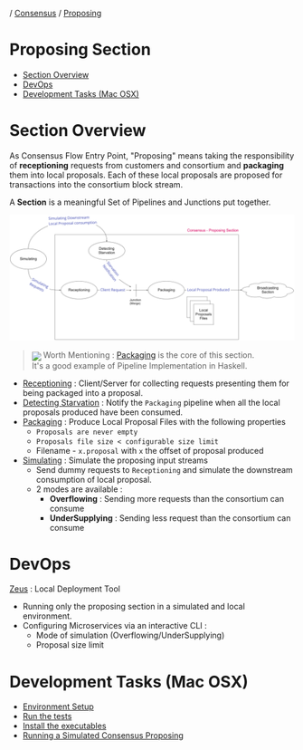 / [Consensus](https://github.com/dolla-consortium/consensus) / [Proposing](#proposing-section)
# Proposing Section

- [Section Overview](#section-overview)
- [DevOps](#devops)
- [Development Tasks (Mac OSX)](#development-tasks-mac-osx)


# Section Overview

As Consensus Flow Entry Point, "Proposing" means taking the responsibility of
**receptioning** requests from customers and consortium and **packaging** them into local proposals.
Each of these local proposals are proposed for transactions into the consortium block stream.

A **Section** is a meaningful Set of Pipelines and Junctions put together.

![proposing-overview](documentation/media/proposing-overview.png)

> <img align="center" src="https://via.placeholder.com/15/24A712/000000?text=+"> Worth Mentioning : [Packaging](/packages/packaging/) is the core of this section.  
> It's a good example of Pipeline Implementation in Haskell.

- [Receptioning](/packages/receptioning) : Client/Server for collecting requests presenting them for being packaged into a proposal.
- [Detecting Starvation](/packages/detecting-starvation) : Notify the `Packaging` pipeline when all the local proposals produced have been consumed.
- [Packaging](/packages/packaging/) : Produce Local Proposal Files with the following properties
  - `Proposals are never empty`
  - `Proposals file size < configurable size limit`
  - Filename - `x.proposal` with `x` the offset of proposal produced
- [Simulating](/packages/simulating) : Simulate the proposing input streams
  - Send dummy requests to `Receptioning` and simulate the downstream consumption of local proposal.
  - 2 modes are available :
    - **Overflowing** : Sending more requests than the consortium can consume
    - **UnderSupplying** : Sending less request than the consortium can consume


# DevOps

[Zeus](/packages/zeus) : Local Deployment Tool
- Running only the proposing section in a simulated and local environment.
- Configuring Microservices via an interactive CLI :
  - Mode of simulation (Overflowing/UnderSupplying)
  - Proposal size limit

# Development Tasks (Mac OSX)

- [Environment Setup](documentation/development-task.md#environment-setup)
- [Run the tests](documentation/development-task.md#run-the-tests)
- [Install the executables](documentation/development-task.md#install-the-executables)
- [Running a Simulated Consensus Proposing](documentation/development-task.md#running-a-simulated-consensus-proposing)